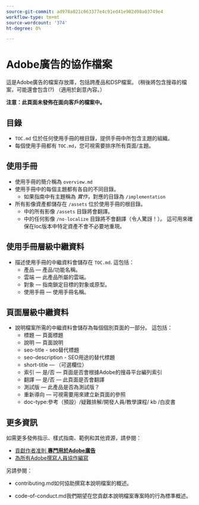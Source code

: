 ```yaml
---
source-git-commit: ad978a021c063377e4c91ed41e902d98a03749e4
workflow-type: tm+mt
source-wordcount: '374'
ht-degree: 0%

---
```

# Adobe廣告的協作檔案

這是Adobe廣告的檔案存放庫，包括跨產品和DSP檔案。 (稍後將包含搜尋的檔案，可能還會包含(?) （適用於創意內容。）

**注意：此頁面未發佈在面向客戶的檔案中。**

## 目錄

+ `TOC.md` 位於任何使用手冊的根目錄，提供手冊中所包含主題的組織。
+ 每個使用手冊都有 `TOC.md`，您可視需要排序所有頁面/主題。


## 使用手冊

+ 使用手冊的簡介稱為 `overview.md`
+ 使用手冊中的每個主題都有各自的不同目錄。
   + 如果指南中有主題稱為 *實作*，對應的目錄為 `/implementation`
+ 所有影像資產都儲存在 `/assets` 位於使用手冊的根目錄。
   + 中的所有影像 `/assets` 目錄將會翻譯。
   + 中的任何影像 `/no-localize` 目錄將不會翻譯（令人驚訝！）。 這可用來確保在loc版本中特定資產不會不必要地重現。

## 使用手冊層級中繼資料

+ 描述使用手冊的中繼資料會儲存在 `TOC.md`. 這包括：
   + 產品 — 產品/功能名稱。
   + 雲端 — 此產品所屬的雲端。
   + 對象 — 指南鎖定目標的對象或原型。
   + 使用手冊 — 使用手冊名稱。

## 頁面層級中繼資料

+ 說明檔案所需的中繼資料會儲存為每個個別頁面的一部分。 這包括：
   + 標題 — 頁面標題
   + 說明 — 頁面說明
   + seo-title - seo替代標題
   + seo-description - SEO用途的替代標題
   + short-title — （可選欄位）
   + 索引 — 是/否 — 頁面是否會根據Adobe的搜尋平台編列索引
   + 翻譯 — 是/否 — 此頁面是否會翻譯
   + 測試版 — 此產品是否為測試版？
   + 重新導向 — 可視需要用來建立新頁面的參照
   + doc-type:參考（預設）/疑難排解/開發人員/教學課程/ kb /白皮書

## 更多資訊

如需更多發佈指示、樣式指南、範例和其他資源，請參閱：

+ [貢獻作者准則 **專門用於Adobe廣告**](https://wiki.corp.adobe.com/pages/viewpage.action?spaceKey=EfficientFrontier&amp;title=Contributing+Author+Guidelines+for+Advertising+Cloud+Help)
+ [為所有Adobe撰寫人員協作編寫](https://experienceleague.adobe.com/docs/authoring-guide-exl/using/home.html)

另請參閱：

+ contributing.md如何協助撰寫本說明檔案的概述。

<!-- * guidelines.md For an overview on what is expected in contributions and how to compose your documentation contributions. -->
+ code-of-conduct.md我們期望在您貢獻本說明檔案專案時的行為標準概述。
